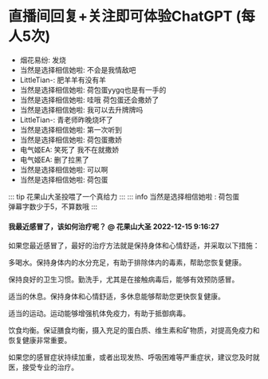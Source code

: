 # 直播间回复+关注即可体验ChatGPT (每人5次)
<ul class="gpt-fix-window"><li>烟花易纷: <span style="color:var(--vp-c-brand);"> 发烧</span></li><li>当然是选择相信她啦: <span style="color:var(--vp-c-brand);"> 不会是我情敌吧</span></li><li>LittleTian-: <span style="color:var(--vp-c-brand);"> 肥羊羊有没有羊</span></li><li>当然是选择相信她啦: <span style="color:var(--vp-c-brand);"> 荷包蛋yygq也是有一手的</span></li><li>当然是选择相信她啦: <span style="color:var(--vp-c-brand);"> 哇哦 荷包蛋还会撒娇了</span></li><li>当然是选择相信她啦: <span style="color:var(--vp-c-brand);"> 我可以去升牌牌吗</span></li><li>LittleTian-: <span style="color:var(--vp-c-brand);"> 青老师昨晚烧坏了</span></li><li>当然是选择相信她啦: <span style="color:var(--vp-c-brand);"> 第一次听到</span></li><li>当然是选择相信她啦: <span style="color:var(--vp-c-brand);"> 荷包蛋撒娇</span></li><li>电气姬EA: <span style="color:var(--vp-c-brand);"> 笑死了 我不在就撒娇</span></li><li>电气姬EA: <span style="color:var(--vp-c-brand);"> 删了拉黑了</span></li><li>当然是选择相信她啦: <span style="color:var(--vp-c-brand);"> 可以啊</span></li><li>当然是选择相信她啦: <span style="color:var(--vp-c-brand);"> 荷包蛋</span></li></ul>

::: tip 花果山大圣投喂了一个真给力
:::
::: info 当然是选择相信她啦   :<span style="color:var(--vp-c-brand);"> 荷包蛋 </span>     
 弹幕字数少于5，不算数哦
:::
#### 我最近感冒了，该如何治疗呢？ @ 花果山大圣  2022-12-15 9:16:27
如果您最近感冒了，最好的治疗方法就是保持身体和心情舒适，并采取以下措施：

多喝水。保持身体内的水分充足，有助于排除体内的毒素，帮助您恢复健康。

保持良好的卫生习惯。勤洗手，尤其是在接触病毒后，能够有效预防感冒。

适当的休息。保持身体和心情舒适，多休息能够帮助您更快恢复健康。

适当的运动。运动能够增强机体免疫力，有助于抵御病毒。

饮食均衡。保证膳食均衡，摄入充足的蛋白质、维生素和矿物质，对提高免疫力和恢复健康非常重要。

 如果您的感冒症状持续加重，或者出现发热、呼吸困难等严重症状，建议您及时就医，接受专业的治疗。